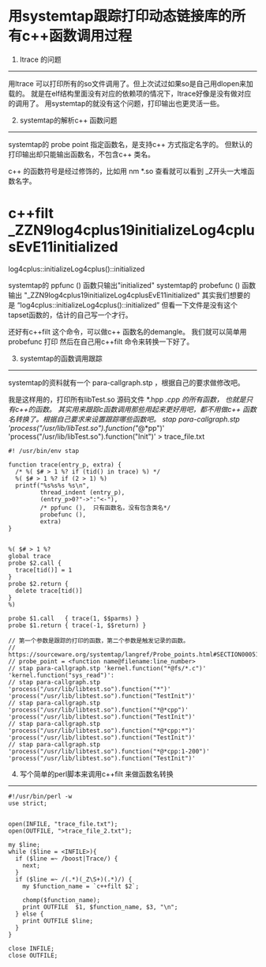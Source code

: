 ﻿用systemtap跟踪打印动态链接库的所有c++函数调用过程
=================================================

1. ltrace 的问题
---------------
用ltrace 可以打印所有的so文件调用了。但上次试过如果so是自己用dlopen来加载的。
就是在elf结构里面没有对应的依赖项的情况下，ltrace好像是没有做对应的调用了。
用systemtap的就没有这个问题，打印输出也更灵活一些。

2. systemtap的解析c++ 函数问题
------------------------------
systemtap的 probe point 指定函数名，是支持c++ 方式指定名字的。
但默认的打印输出却只能输出函数名，不包含c++ 类名。

c++ 的函数符号是经过修饰的，比如用 nm *.so 查看就可以看到 _Z开头一大堆函数名字。

# c++filt _ZZN9log4cplus19initializeLog4cplusEvE11initialized
log4cplus::initializeLog4cplus()::initialized

systemtap的 ppfunc ()  函数只输出"initialized"
systemtap的 probefunc ()  函数输出 "_ZZN9log4cplus19initializeLog4cplusEvE11initialized"
其实我们想要的是 “log4cplus::initializeLog4cplus()::initialized”
但看一下文件是没有这个tapset函数的，估计的自己写一个才行。

还好有c++filt  这个命令，可以做c++ 函数名的demangle。 我们就可以简单用probefunc 打印
然后在自己用c++filt 命令来转换一下好了。


3. systemtap的函数调用跟踪
---------------------------
systemtap的资料就有一个 para-callgraph.stp  ，根据自己的要求做修改吧。

我是这样用的，打印所有libTest.so 源码文件 *.hpp  *.cpp 的所有函数，
也就是只有c++的函数。 其实用来跟踪c函数调用那些用起来更好用吧，都不用做c++
函数名转换了。根据自己要求来设置跟踪哪些函数吧。
 stap para-callgraph.stp   'process("/usr/lib/libTest.so").function("*@*pp")'  'process("/usr/lib/libTest.so").function("Init")' > trace_file.txt


```stap
#! /usr/bin/env stap

function trace(entry_p, extra) {
  /* %( $# > 1 %? if (tid() in trace) %) */
  %( $# > 1 %? if (2 > 1) %)
  printf("%s%s%s %s\n",
         thread_indent (entry_p),
         (entry_p>0?"->":"<-"),
         /* ppfunc (),  只有函数名，没有包含类名*/
         probefunc (),
         extra)
}


%( $# > 1 %?
global trace
probe $2.call {
  trace[tid()] = 1
}
probe $2.return {
  delete trace[tid()]
}
%)

probe $1.call   { trace(1, $$parms) }
probe $1.return { trace(-1, $$return) }

// 第一个参数是跟踪的打印的函数，第二个参数是触发记录的函数。
// https://sourceware.org/systemtap/langref/Probe_points.html#SECTION00051300000000000000
// probe_point = <function name@filename:line_number>
// stap para-callgraph.stp 'kernel.function("*@fs/*.c")' 'kernel.function("sys_read")':
// stap para-callgraph.stp  'process("/usr/lib/libtest.so").function("*")' 'process("/usr/lib/libtest.so").function("TestInit")'
// stap para-callgraph.stp  'process("/usr/lib/libtest.so").function("*@*cpp")' 'process("/usr/lib/libtest.so").function("TestInit")'
// stap para-callgraph.stp  'process("/usr/lib/libtest.so").function("*@*cpp:*")' 'process("/usr/lib/libtest.so").function("TestInit")'
// stap para-callgraph.stp  'process("/usr/lib/libtest.so").function("*@*cpp:1-200")' 'process("/usr/lib/libtest.so").function("TestInit")'

```


4. 写个简单的perl脚本来调用c++filt 来做函数名转换
----------------------------------------------

```stap
#!/usr/bin/perl -w
use strict;


open(INFILE, "trace_file.txt");
open(OUTFILE, ">trace_file_2.txt");

my $line;
while ($line = <INFILE>){
  if ($line =~ /boost|Trace/) {
    next;
  }
  if ($line =~ /(.*)(_Z\S+)(.*)/) {
    my $function_name = `c++filt $2`;

    chomp($function_name);
    print OUTFILE  $1, $function_name, $3, "\n";
  } else {
    print OUTFILE $line;
  }
}

close INFILE;
close OUTFILE;
```
